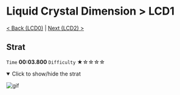 # Liquid Crystal Dimension > LCD1

[< Back (LCD0)](https://github.com/Doublevil/scbspeedrun/blob/main/levels/LCD/LCD0.md) | [Next (LCD2) >](https://github.com/Doublevil/scbspeedrun/blob/main/levels/LCD/LCD2.md)

## Strat

`Time` **00:03.800** `Difficulty` ★☆☆☆☆
<details open>
  <summary>Click to show/hide the strat</summary>

  ![gif](https://github.com/Doublevil/scbspeedrun/blob/main/media/levels/LCD/LCD1_Strat.webp)
</details>

